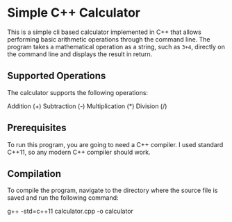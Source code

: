 # Simple C++ Calculator

This is a simple cli based calculator implemented in C++ that allows performing basic arithmetic operations through the command line. The program takes a mathematical operation as a string, such as `3+4`, directly on the command line and displays the result in return.

## Supported Operations
The calculator supports the following operations:

Addition (+)
Subtraction (-)
Multiplication (*)
Division (/)

## Prerequisites

To run this program, you are going to need a C++ compiler. I used standard C++11, so any modern C++ compiler should work.

## Compilation

To compile the program, navigate to the directory where the source file is saved and run the following command:

g++ -std=c++11 calculator.cpp -o calculator

